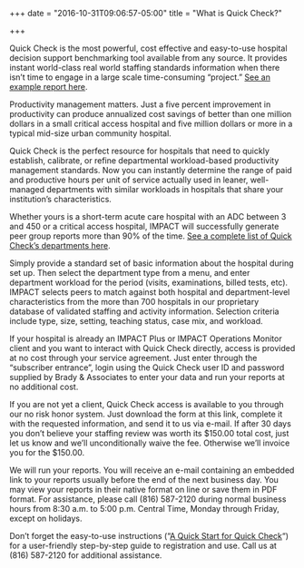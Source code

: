 +++
date = "2016-10-31T09:06:57-05:00"
title = "What is Quick Check?"

+++

Quick Check is the most powerful, cost effective and easy-to-use hospital decision support benchmarking tool available from any source. It provides instant world-class real world staffing standards information when there isn’t time to engage in a large scale time-consuming “project.” <a href="http://www.profileaccess.com/HRC/ReportView.jsp?Request=727463" target="_blank">See an example report here</a>.

Productivity management matters. Just a five percent improvement in productivity can produce annualized cost savings of better than one million dollars in a small critical access hospital and five million dollars or more in a typical mid-size urban community hospital.

Quick Check is the perfect resource for hospitals that need to quickly establish, calibrate, or refine departmental workload-based productivity management standards. Now you can instantly determine the range of paid and productive hours per unit of service actually used in leaner, well-managed departments with similar workloads in hospitals that share your institution’s characteristics.

Whether yours is a short-term acute care hospital with an ADC between 3 and 450 or a critical access hospital, IMPACT will successfully generate peer group reports more than 90% of the time. <a href="http://www.bradyinc.com/pdfs/Quick%20Check%20Department%20List.pdf" target="_blank">See a complete list of Quick Check’s departments here</a>.

Simply provide a standard set of basic information about the hospital during set up. Then select the department type from a menu, and enter department workload for the period (visits, examinations, billed tests, etc). IMPACT selects peers to match against both hospital and department-level characteristics from the more than 700 hospitals in our proprietary database of validated staffing and activity information. Selection criteria include type, size, setting, teaching status, case mix, and workload.

If your hospital is already an IMPACT Plus or IMPACT Operations Monitor client and you want to interact with Quick Check directly, access is provided at no cost through your service agreement. Just enter through the “subscriber entrance”, login using the Quick Check user ID and password supplied by Brady &amp; Associates to enter your data and run your reports at no additional cost.

If you are not yet a client, Quick Check access is available to you through our no risk honor system.  Just download the form at this link, complete it with the requested information, and send it to us via e-mail. If after 30 days you don’t believe your staffing review was worth its $150.00 total cost, just let us know and we’ll unconditionally waive the fee. Otherwise we’ll invoice you for the $150.00.

We will run your reports. You will receive an e-mail containing an embedded link to your reports usually before the end of the next business day. You may view your reports in their native format on line or save them in PDF format. For assistance, please call (816) 587-2120 during normal business hours from 8:30 a.m. to 5:00 p.m. Central Time, Monday through Friday, except on holidays.

Don’t forget the easy-to-use instructions (“<a href="http://www.bradyinc.com/pdfs/A%20Quick%20Start%20for%20Quick%20Check.pdf" target="_blank">A Quick Start for Quick Check</a>“) for a user-friendly step-by-step guide to registration and use. Call us at (816) 587-2120 for additional assistance.
